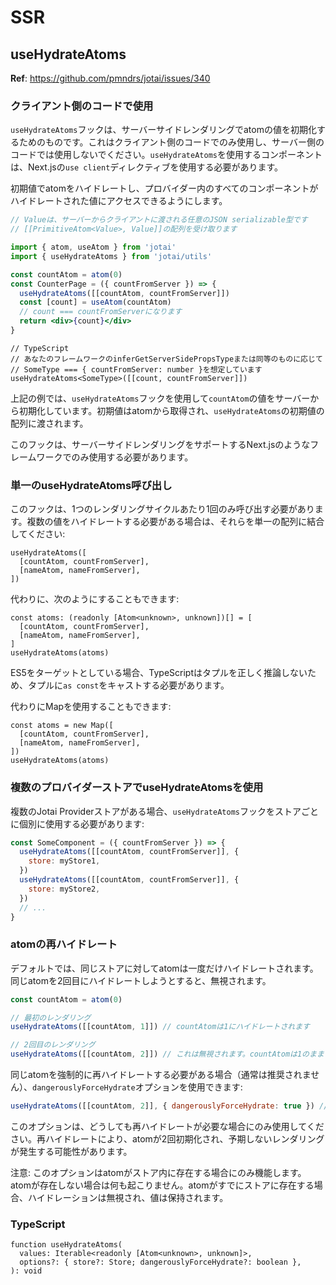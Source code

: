# SSR

## useHydrateAtoms

**Ref**: https://github.com/pmndrs/jotai/issues/340

### クライアント側のコードで使用

`useHydrateAtoms`フックは、サーバーサイドレンダリングでatomの値を初期化するためのものです。これはクライアント側のコードでのみ使用し、サーバー側のコードでは使用しないでください。`useHydrateAtoms`を使用するコンポーネントは、Next.jsの`use client`ディレクティブを使用する必要があります。

初期値でatomをハイドレートし、プロバイダー内のすべてのコンポーネントがハイドレートされた値にアクセスできるようにします。

```jsx
// Valueは、サーバーからクライアントに渡される任意のJSON serializable型です
// [[PrimitiveAtom<Value>, Value]]の配列を受け取ります

import { atom, useAtom } from 'jotai'
import { useHydrateAtoms } from 'jotai/utils'

const countAtom = atom(0)
const CounterPage = ({ countFromServer }) => {
  useHydrateAtoms([[countAtom, countFromServer]])
  const [count] = useAtom(countAtom)
  // count === countFromServerになります
  return <div>{count}</div>
}
```

```tsx
// TypeScript
// あなたのフレームワークのinferGetServerSidePropsTypeまたは同等のものに応じて
// SomeType === { countFromServer: number }を想定しています
useHydrateAtoms<SomeType>([[count, countFromServer]])
```

上記の例では、`useHydrateAtoms`フックを使用して`countAtom`の値をサーバーから初期化しています。初期値はatomから取得され、`useHydrateAtoms`の初期値の配列に渡されます。

このフックは、サーバーサイドレンダリングをサポートするNext.jsのようなフレームワークでのみ使用する必要があります。

### 単一のuseHydrateAtoms呼び出し

このフックは、1つのレンダリングサイクルあたり1回のみ呼び出す必要があります。複数の値をハイドレートする必要がある場合は、それらを単一の配列に結合してください:

```tsx
useHydrateAtoms([
  [countAtom, countFromServer],
  [nameAtom, nameFromServer],
])
```

代わりに、次のようにすることもできます:

```tsx
const atoms: (readonly [Atom<unknown>, unknown])[] = [
  [countAtom, countFromServer],
  [nameAtom, nameFromServer],
]
useHydrateAtoms(atoms)
```

ES5をターゲットとしている場合、TypeScriptはタプルを正しく推論しないため、タプルに`as const`をキャストする必要があります。

代わりにMapを使用することもできます:

```tsx
const atoms = new Map([
  [countAtom, countFromServer],
  [nameAtom, nameFromServer],
])
useHydrateAtoms(atoms)
```

### 複数のプロバイダーストアでuseHydrateAtomsを使用

複数のJotai Providerストアがある場合、`useHydrateAtoms`フックをストアごとに個別に使用する必要があります:

```jsx
const SomeComponent = ({ countFromServer }) => {
  useHydrateAtoms([[countAtom, countFromServer]], {
    store: myStore1,
  })
  useHydrateAtoms([[countAtom, countFromServer]], {
    store: myStore2,
  })
  // ...
}
```

### atomの再ハイドレート

デフォルトでは、同じストアに対してatomは一度だけハイドレートされます。同じatomを2回目にハイドレートしようとすると、無視されます。

```jsx
const countAtom = atom(0)

// 最初のレンダリング
useHydrateAtoms([[countAtom, 1]]) // countAtomは1にハイドレートされます

// 2回目のレンダリング
useHydrateAtoms([[countAtom, 2]]) // これは無視されます。countAtomは1のままです
```

同じatomを強制的に再ハイドレートする必要がある場合（通常は推奨されません）、`dangerouslyForceHydrate`オプションを使用できます:

```jsx
useHydrateAtoms([[countAtom, 2]], { dangerouslyForceHydrate: true }) // countAtomは2に再ハイドレートされます
```

このオプションは、どうしても再ハイドレートが必要な場合にのみ使用してください。再ハイドレートにより、atomが2回初期化され、予期しないレンダリングが発生する可能性があります。

注意: このオプションはatomがストア内に存在する場合にのみ機能します。atomが存在しない場合は何も起こりません。atomがすでにストアに存在する場合、ハイドレーションは無視され、値は保持されます。

### TypeScript

```tsx
function useHydrateAtoms(
  values: Iterable<readonly [Atom<unknown>, unknown]>,
  options?: { store?: Store; dangerouslyForceHydrate?: boolean },
): void
```
